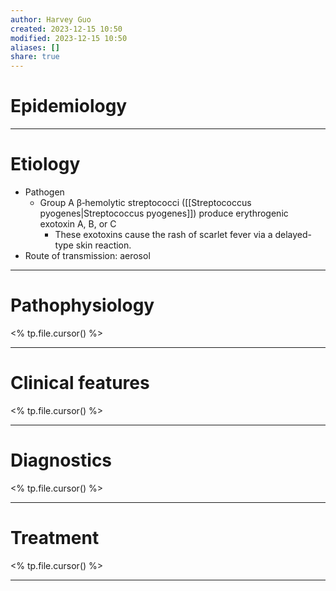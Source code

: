 ```yaml
---
author: Harvey Guo
created: 2023-12-15 10:50
modified: 2023-12-15 10:50
aliases: []
share: true
---
```

# Epidemiology


---
# Etiology
- Pathogen
	- Group A β‑hemolytic streptococci ([[Streptococcus pyogenes|Streptococcus pyogenes]]) produce erythrogenic exotoxin A, B, or C
		- These exotoxins cause the rash of scarlet fever via a delayed-type skin reaction.
- Route of transmission: aerosol

---
# Pathophysiology
<% tp.file.cursor() %>

---
# Clinical features
<% tp.file.cursor() %>

---
# Diagnostics
<% tp.file.cursor() %>

---
# Treatment
<% tp.file.cursor() %>

---
